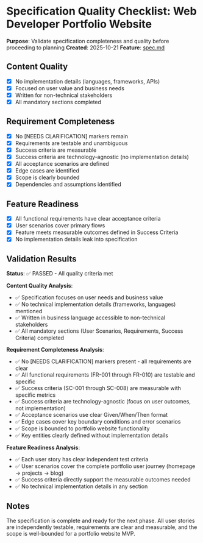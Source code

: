 # Specification Quality Checklist: Web Developer Portfolio Website

**Purpose**: Validate specification completeness and quality before proceeding to planning
**Created**: 2025-10-21
**Feature**: [spec.md](../spec.md)

## Content Quality

- [x] No implementation details (languages, frameworks, APIs)
- [x] Focused on user value and business needs
- [x] Written for non-technical stakeholders
- [x] All mandatory sections completed

## Requirement Completeness

- [x] No [NEEDS CLARIFICATION] markers remain
- [x] Requirements are testable and unambiguous
- [x] Success criteria are measurable
- [x] Success criteria are technology-agnostic (no implementation details)
- [x] All acceptance scenarios are defined
- [x] Edge cases are identified
- [x] Scope is clearly bounded
- [x] Dependencies and assumptions identified

## Feature Readiness

- [x] All functional requirements have clear acceptance criteria
- [x] User scenarios cover primary flows
- [x] Feature meets measurable outcomes defined in Success Criteria
- [x] No implementation details leak into specification

## Validation Results

**Status**: ✅ PASSED - All quality criteria met

**Content Quality Analysis**:

- ✅ Specification focuses on user needs and business value
- ✅ No technical implementation details (frameworks, languages) mentioned
- ✅ Written in business language accessible to non-technical stakeholders
- ✅ All mandatory sections (User Scenarios, Requirements, Success Criteria) completed

**Requirement Completeness Analysis**:

- ✅ No [NEEDS CLARIFICATION] markers present - all requirements are clear
- ✅ All functional requirements (FR-001 through FR-010) are testable and specific
- ✅ Success criteria (SC-001 through SC-008) are measurable with specific metrics
- ✅ Success criteria are technology-agnostic (focus on user outcomes, not implementation)
- ✅ Acceptance scenarios use clear Given/When/Then format
- ✅ Edge cases cover key boundary conditions and error scenarios
- ✅ Scope is bounded to portfolio website functionality
- ✅ Key entities clearly defined without implementation details

**Feature Readiness Analysis**:

- ✅ Each user story has clear independent test criteria
- ✅ User scenarios cover the complete portfolio user journey (homepage → projects → blog)
- ✅ Success criteria directly support the measurable outcomes needed
- ✅ No technical implementation details in any section

## Notes

The specification is complete and ready for the next phase. All user stories are independently testable, requirements are clear and measurable, and the scope is well-bounded for a portfolio website MVP.

